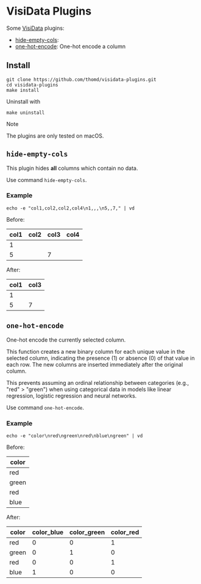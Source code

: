 # VisiData Plugins

Some [VisiData](https://www.visidata.org/) plugins:

- [hide-empty-cols](#hide-empty-cols):
- [one-hot-encode](#one-hot-encode): One-hot encode a column

## Install

    git clone https://github.com/thomd/visidata-plugins.git
    cd visidata-plugins
    make install

Uninstall with

    make uninstall

> [!NOTE]
> The plugins are only tested on macOS.

## `hide-empty-cols`

This plugin hides **all** columns which contain no data.

Use command `hide-empty-cols`.

### Example

    echo -e "col1,col2,col2,col4\n1,,,\n5,,7," | vd

Before:

| col1 | col2 | col3 | col4 |
| ---- | ---- | ---- | ---- |
| 1    |      |      |      |
| 5    |      | 7    |      |

After:

| col1 | col3 |
| ---- | ---- |
| 1    |      |
| 5    | 7    |

## `one-hot-encode`

One-hot encode the currently selected column.

This function creates a new binary column for each unique value in the selected column, indicating the presence (1) or absence (0) of that value in each row. The new columns are inserted immediately after the original column.

This prevents assuming an ordinal relationship between categories (e.g., "red" > "green") when using categorical data in models like linear regression, logistic regression and neural networks.

Use command `one-hot-encode`.

### Example

    echo -e "color\nred\ngreen\nred\nblue\ngreen" | vd

Before:

| color |
| ----- |
| red   |
| green |
| red   |
| blue  |

After:

| color | color_blue | color_green | color_red |
| ----- | ---------- | ----------- | --------- |
| red   | 0          | 0           | 1         |
| green | 0          | 1           | 0         |
| red   | 0          | 0           | 1         |
| blue  | 1          | 0           | 0         |
